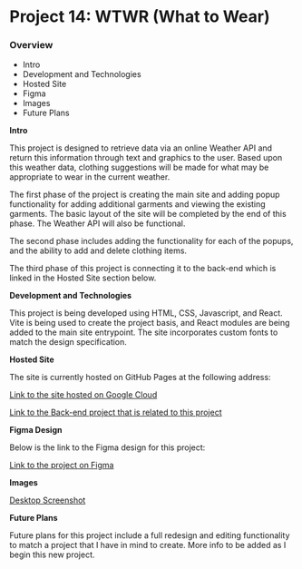 # Project 14: WTWR (What to Wear)

### Overview

- Intro
- Development and Technologies
- Hosted Site
- Figma
- Images
- Future Plans

**Intro**

This project is designed to retrieve data via an online Weather API and return this information through text and graphics to the user. Based upon this weather data, clothing suggestions will be made for what may be appropriate to wear in the current weather.

The first phase of the project is creating the main site and adding popup functionality for adding additional garments and viewing the existing garments. The basic layout of the site will be completed by the end of this phase. The Weather API will also be functional.

The second phase includes adding the functionality for each of the popups, and the ability to add and delete clothing items.

The third phase of this project is connecting it to the back-end which is linked in the Hosted Site section below.

**Development and Technologies**

This project is being developed using HTML, CSS, Javascript, and React. Vite is being used to create the project basis, and React modules are being added to the main site entrypoint. The site incorporates custom fonts to match the design specification.

**Hosted Site**

The site is currently hosted on GitHub Pages at the following address:

[Link to the site hosted on Google Cloud](https://wtwr.flylnk.com)

[Link to the Back-end project that is related to this project](https://github.com/ironrule/se_project_express)

**Figma Design**

Below is the link to the Figma design for this project:

[Link to the project on Figma](https://www.figma.com/design/bfVOvqlLmoKZ5lpro8WWBe/Sprint-14_-WTWR)

**Images**

[Desktop Screenshot](./readme/website.png)

**Future Plans**

Future plans for this project include a full redesign and editing functionality to match a project that I have in mind to create. More info to be added as I begin this new project.
